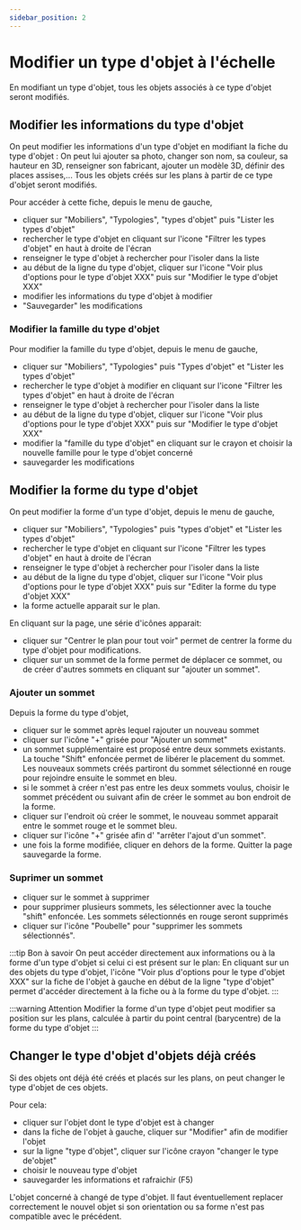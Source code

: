 ```yaml
---
sidebar_position: 2
---
```

# Modifier un type d'objet à l'échelle

En modifiant un type d'objet, tous les objets associés à ce type d'objet seront modifiés.

## Modifier les informations du type d'objet

On peut modifier les informations d'un type d'objet en modifiant la fiche du type d'objet :
On peut lui ajouter sa photo, changer son nom, sa couleur, sa hauteur en 3D, renseigner son fabricant, ajouter un modèle 3D, définir des places assises,... Tous les objets créés sur les plans à partir de ce type d'objet seront modifiés.

Pour accéder à cette fiche, depuis le menu de gauche,

-   cliquer sur "Mobiliers", "Typologies", "types d'objet" puis "Lister les types d'objet"
-   rechercher le type d'objet en cliquant sur l'icone "Filtrer les types d'objet" en haut à droite de l'écran
-   renseigner le type d'objet à rechercher pour l'isoler dans la liste
-   au début de la ligne du type d'objet, cliquer sur l'icone "Voir plus d'options pour le type d'objet XXX" puis sur "Modifier le type d'objet XXX"
-   modifier les informations du type d'objet à modifier
-   "Sauvegarder" les modifications

### Modifier la famille du type d'objet

Pour modifier la famille du type d'objet, depuis le menu de gauche,

-   cliquer sur "Mobiliers", "Typologies" puis "Types d'objet" et "Lister les types d'objet"
-   rechercher le type d'objet à modifier en cliquant sur l'icone "Filtrer les types d'objet" en haut à droite de l'écran
-   renseigner le type d'objet à rechercher pour l'isoler dans la liste
-   au début de la ligne du type d'objet, cliquer sur l'icone "Voir plus d'options pour le type d'objet XXX" puis sur "Modifier le type d'objet XXX"
-   modifier la "famille du type d'objet" en cliquant sur le crayon et choisir la nouvelle famille pour le type d'objet concerné
-   sauvegarder les modifications


## Modifier la forme du type d'objet

On peut modifier la forme d'un type d'objet, depuis le menu de gauche,

-   cliquer sur "Mobiliers", "Typologies" puis "types d'objet" et "Lister les types d'objet"
-   rechercher le type d'objet en cliquant sur l'icone "Filtrer les types d'objet" en haut à droite de l'écran
-   renseigner le type d'objet à rechercher pour l'isoler dans la liste
-   au début de la ligne du type d'objet, cliquer sur l'icone "Voir plus d'options pour le type d'objet XXX" puis sur "Editer la forme du type d'objet XXX"
-   la forme actuelle apparait sur le plan.

En cliquant sur la page, une série d'icônes apparait:

-   cliquer sur "Centrer le plan pour tout voir" permet de centrer la forme du type d'objet pour modifications.
-   cliquer sur un sommet de la forme permet de déplacer ce sommet, ou de créer d'autres sommets en cliquant sur "ajouter un sommet".

### Ajouter un sommet

Depuis la forme du type d'objet,

-   cliquer sur le sommet après lequel rajouter un nouveau sommet
-   cliquer sur l'icône "+" grisée pour "Ajouter un sommet"
-   un sommet supplémentaire est proposé entre deux sommets existants. La touche "Shift" enfoncée permet de libérer le placement du sommet. Les nouveaux sommets créés partiront du sommet sélectionné en rouge pour rejoindre ensuite le sommet en bleu.
-   si le sommet à créer n'est pas entre les deux sommets voulus, choisir le sommet précédent ou suivant afin de créer le sommet au bon endroit de la forme.
-   cliquer sur l'endroit où créer le sommet, le nouveau sommet apparait entre le sommet rouge et le sommet bleu.
-   cliquer sur l'icône "+" grisée afin d' "arrêter l'ajout d'un sommet".
-   une fois la forme modifiée, cliquer en dehors de la forme. Quitter la page sauvegarde la forme.

### Suprimer un sommet

-   cliquer sur le sommet à supprimer
-   pour supprimer plusieurs sommets, les sélectionner avec la touche "shift" enfoncée. Les sommets sélectionnés en rouge seront supprimés
-   cliquer sur l'icône "Poubelle" pour "supprimer les sommets sélectionnés".

:::tip Bon à savoir
On peut accéder directement aux informations ou à la forme d'un type d'objet si celui ci est présent sur le plan: En cliquant sur un des objets du type d'objet, l'icône "Voir plus d'options pour le type d'objet XXX" sur la fiche de l'objet à gauche en début de la ligne "type d'objet" permet d'accéder directement à la fiche ou à la forme du type d'objet.
:::

:::warning Attention
Modifier la forme d'un type d'objet peut modifier sa position sur les plans, calculée à partir du point central (barycentre) de la forme du type d'objet
:::


## Changer le type d'objet d'objets déjà créés

Si des objets ont déjà été créés et placés sur les plans, on peut changer le type d'objet de ces objets.

Pour cela:

-   cliquer sur l'objet dont le type d'objet est à changer
-   dans la fiche de l'objet à gauche, cliquer sur "Modifier" afin de modifier l'objet
-   sur la ligne "type d'objet", cliquer sur l'icône crayon "changer le type de'objet"
-   choisir le nouveau type d'objet
-   sauvegarder les informations et rafraichir (F5)

L'objet concerné à changé de type d'objet. Il faut éventuellement replacer correctement le nouvel objet si son orientation ou sa forme n'est pas compatible avec le précédent.
